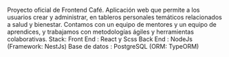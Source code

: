 Proyecto oficial de Frontend Café. 
Aplicación web que permite a los usuarios crear y administrar, en tableros personales temáticos relacionados a salud y bienestar.
Contamos con un equipo de mentores y un equipo de aprendices, y trabajamos con metodologías ágiles y herramientas colaborativas.
Stack:
Front End : React y Scss 
Back End : NodeJs (Framework: NestJs)
Base de datos :  PostgreSQL (ORM: TypeORM)
